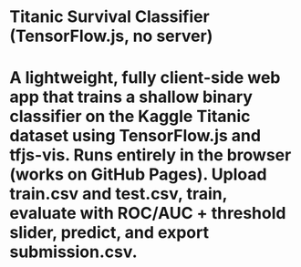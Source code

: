 # Titanic Survival Classifier (TensorFlow.js, no server)
# A lightweight, fully client-side web app that trains a shallow binary classifier on the Kaggle Titanic dataset using TensorFlow.js and tfjs-vis. Runs entirely in the browser (works on GitHub Pages). Upload train.csv and test.csv, train, evaluate with ROC/AUC + threshold slider, predict, and export submission.csv.
